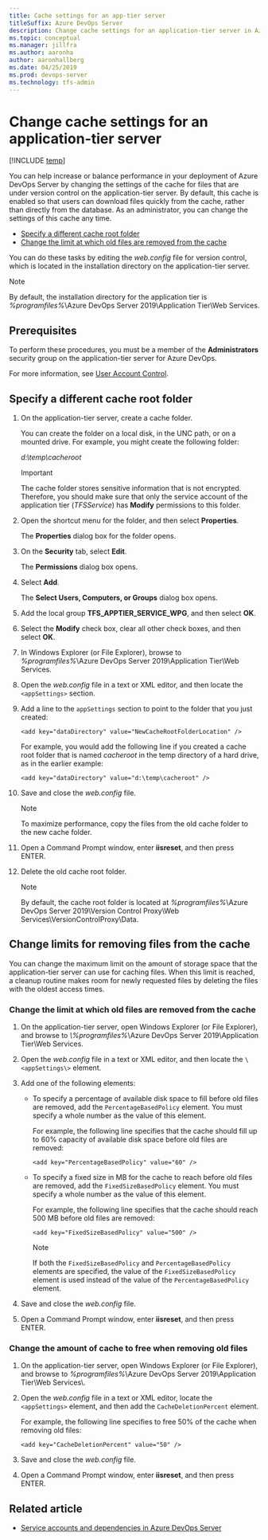 ```yaml
---
title: Cache settings for an app-tier server
titleSuffix: Azure DevOps Server
description: Change cache settings for an application-tier server in Azure DevOps Server
ms.topic: conceptual
ms.manager: jillfra
ms.author: aaronha
author: aaronhallberg
ms.date: 04/25/2019
ms.prod: devops-server
ms.technology: tfs-admin
---
```


# Change cache settings for an application-tier server

[!INCLUDE [temp](../_shared/version-tfs-all-versions.md)]

You can help increase or balance performance in your deployment of Azure DevOps Server by changing the settings of the cache for files that are under version control on the application-tier server. By default, this cache is enabled so that users can download files quickly from the cache, rather than directly from the database. As an administrator, you can change the settings of this cache any time.

-   [Specify a different cache root folder](#specify-diff-cache-root)  
-   [Change the limit at which old files are removed from the cache](#change-limit-old-files)

You can do these tasks by editing the *web.config* file for version control, which is located in the installation directory on the application-tier server.

> [!NOTE]
> By default, the installation directory for the application tier is *%programfiles%*\Azure DevOps Server 2019\Application Tier\Web Services.

## Prerequisites  

To perform these procedures, you must be a member of the **Administrators** security group on the application-tier server for Azure DevOps.

For more information, see [User Account Control](/previous-versions/windows/it-pro/windows-server-2008-R2-and-2008/cc772207(v=ws.10)).

<a name="specify-diff-cache-root"></a>
## Specify a different cache root folder

1.  On the application-tier server, create a cache folder.

    You can create the folder on a local disk, in the UNC path, or on a mounted drive. For example, you might create the following folder:

    *d:\\temp\\cacheroot*

    > [!IMPORTANT]
    > The cache folder stores sensitive information that is not encrypted. Therefore, you should make sure that only the service account of the application tier (*TFSService*) has **Modify** permissions to this folder.

2.  Open the shortcut menu for the folder, and then select **Properties**.

    The **Properties** dialog box for the folder opens.

3.  On the **Security** tab, select **Edit**.

    The **Permissions** dialog box opens.

4.  Select **Add**.

    The **Select Users, Computers, or Groups** dialog box opens.

5.  Add the local group **TFS\_APPTIER\_SERVICE\_WPG**, and then select **OK**.

6.  Select the **Modify** check box, clear all other check boxes, and then select **OK**.

7.  In Windows Explorer (or File Explorer), browse to *%programfiles%*\\Azure DevOps Server 2019\\Application Tier\\Web Services.

8.  Open the *web.config* file in a text or XML editor, and then locate the `<appSettings>` section.

9.  Add a line to the `appSettings` section to point to the folder that you just created:

        <add key="dataDirectory" value="NewCacheRootFolderLocation" />

    For example, you would add the following line if you created a cache root folder that is named *cacheroot* in the temp directory of a hard drive, as in the earlier example:

        <add key="dataDirectory" value="d:\temp\cacheroot" />

10. Save and close the *web.config* file.

    > [!NOTE]
    > To maximize performance, copy the files from the old cache folder to the new cache folder.

11. Open a Command Prompt window, enter **iisreset**, and then press ENTER.

12. Delete the old cache root folder.

    > [!NOTE]
    > By default, the cache root folder is located at *%programfiles%*\Azure DevOps Server 2019\Version Control Proxy\Web Services\VersionControlProxy\Data.


## Change limits for removing files from the cache

You can change the maximum limit on the amount of storage space that the application-tier server can use for caching files. When this limit is reached, a cleanup routine makes room for newly requested files by deleting the files with the oldest access times.

<a name="change-limit-old-files"></a>
### Change the limit at which old files are removed from the cache

1.  On the application-tier server, open Windows Explorer (or File Explorer), and browse to *\\%programfiles%*\\Azure DevOps Server 2019\\Application Tier\\Web Services.

2.  Open the *web.config* file in a text or XML editor, and then locate the `\<appSettings\>` element.

3.  Add one of the following elements:

    -   To specify a percentage of available disk space to fill before old files are removed, add the `PercentageBasedPolicy` element. You must specify a whole number as the value of this element.

        For example, the following line specifies that the cache should fill up to 60% capacity of available disk space before old files are removed:

            <add key="PercentageBasedPolicy" value="60" />

    -   To specify a fixed size in MB for the cache to reach before old files are removed, add the `FixedSizeBasedPolicy` element. You must specify a whole number as the value of this element.

        For example, the following line specifies that the cache should reach 500 MB before old files are removed:

            <add key="FixedSizeBasedPolicy" value="500" />

        > [!NOTE]
		> If both the `FixedSizeBasedPolicy` and `PercentageBasedPolicy` elements are specified, the value of the `FixedSizeBasedPolicy` element is used instead of the value of the `PercentageBasedPolicy` element.

4.  Save and close the *web.config* file.

5.  Open a Command Prompt window, enter **iisreset**, and then press ENTER.

### Change the amount of cache to free when removing old files

1.  On the application-tier server, open Windows Explorer (or File Explorer), and browse to *%programfiles%*\\Azure DevOps Server 2019\\Application Tier\\Web Services\\.

2.  Open the *web.config* file in a text or XML editor, locate the `<appSettings>` element, and then add the `CacheDeletionPercent` element.

    For example, the following line specifies to free 50% of the cache when removing old files:

        <add key="CacheDeletionPercent" value="50" />

3.  Save and close the *web.config* file.

4.  Open a Command Prompt window, enter **iisreset**, and then press ENTER.

## Related article

- [Service accounts and dependencies in Azure DevOps Server](service-accounts-dependencies.md) 